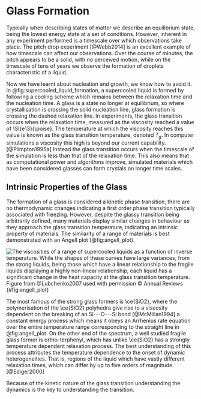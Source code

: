 # Glass Formation

Typically when describing states of matter
we describe an equilibrium state,
being the lowest energy state
at a set of conditions.
However, inherent in any experiment performed
is a timescale over which observations take place.
The pitch drop experiment [@Webb2014]
is an excellent example of how timescale
can affect our observations.
Over the course of minutes,
the pitch appears to be a solid,
with no perceived motion,
while on the timescale of tens of years
we observe the formation of droplets
characteristic of a liquid.

Now we have learnt about nucleation and growth,
we know how to avoid it.
In @fig:supercooled_liquid_formation,
a supercooled liquid is formed by following a cooling scheme
which remains between the relaxation time and the nucleation time.
A glass is a state no longer at equilibrium,
so where crystallisation is crossing the solid nucleation line,
glass formation is crossing the dashed relaxation line.
In experiments, the glass transition occurs
when the relaxation time, measured as the viscosity
reached a value of \SI{e13}{\poise}.
The temperature at which the viscosity reaches this value
is known as the glass transition temperature, denoted $T_g$.
In computer simulations a viscosity this high is beyond our current capability. [@Plimpton1995a]
Instead the glass transition occurs when the timescale of the simulation
is less than that of the relaxation time.
This also means that as computational power
and algorithms improve,
simulated materials which have been considered glasses
can form crystals on longer time scales.

## Intrinsic Properties of the Glass

The formation of a glass
is considered a kinetic phase transition,
there are no thermodynamic changes
indicating a first order phase transition
typically associated with freezing.
However, despite the glassy transition
being arbitrarily defined,
many materials display similar changes
in behaviour as they approach the glass transition temperature,
indicating an intrinsic property of materials.
The similarity of a range of materials
is best demonstrated with an Angell plot (@fig:angell_plot).

![The viscosities of a range of supercooled liquids
as a function of inverse temperature.
While the shapes of these curves have large variances,
from the *strong* liquids,
being those which have a linear relationship
to the *fragile* liquids displaying a highly
non-linear relationship,
each liquid has a significant change in the heat capacity
at the glass transition temperature. \
*Figure from @Lubchenko2007 used with permission © Annual Reviews*
](01_Introduction/figures/angell.png){#fig:angell_plot}

The most famous of the strong glass formers is \ce{SiO2},
where the polymerisation of the \ce{SiO2} polyhedra
give rise to a viscosity dependent on
the breaking of an Si---O---Si bond [@McMillan1994]
a constant energy process which means it obeys
an Arrhenius rate equation over the entire temperature range
corresponding to the straight line in @fig:angell_plot.
On the other end of the spectrum,
a well studied fragile glass former is ortho-terphenyl,
which has unlike \ce{SiO2} has a
strongly temperature dependent relaxation process.
The best understanding of this process
attributes the temperature dependence
to the onset of dynamic heterogeneities.
That is, regions of the liquid which have
vastly different relaxation times,
which can differ by up to five orders of magnitude.[@Ediger2000]

Because of the kinetic nature of the glass transition
understanding the dynamics is the key to understanding the transition.
